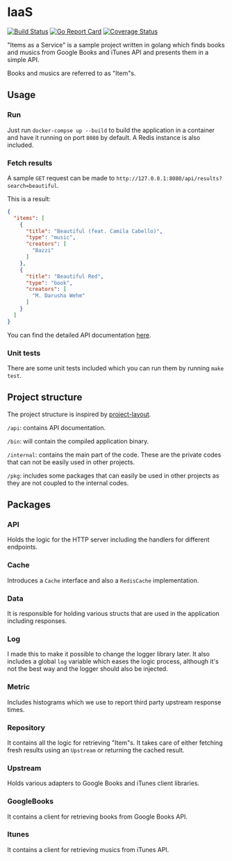 # IaaS 
[![Build Status](https://travis-ci.org/yahyaee98/IaaS.svg?branch=master)](https://travis-ci.org/yahyaee98/IaaS)
[![Go Report Card](https://goreportcard.com/badge/github.com/yahyaee98/IaaS)](https://goreportcard.com/report/github.com/yahyaee98/IaaS)
[![Coverage Status](https://coveralls.io/repos/github/yahyaee98/IaaS/badge.svg?branch=master)](https://coveralls.io/github/yahyaee98/IaaS?branch=master)

"Items as a Service" is a sample project written in golang which finds books and musics from Google Books and iTunes API and presents them in a simple API.

Books and musics are referred to as "Item"s. 

## Usage

### Run
Just run `docker-compse up --build` to build the application in a container and have it running on port `8080` by default. A Redis instance is also included.

### Fetch results
A sample `GET` request can be made to `http://127.0.0.1:8080/api/results?search=beautiful`.

This is a result:

```json
{
  "items": [
    {
      "title": "Beautiful (feat. Camila Cabello)",
      "type": "music",
      "creators": [
        "Bazzi"
      ]
    },
    {
      "title": "Beautiful Red",
      "type": "book",
      "creators": [
        "M. Darusha Wehm"
      ]
    }
  ]
}
```

You can find the detailed API documentation [here](https://github.com/yahyaee98/IaaS/blob/master/api/swagger.yml).

### Unit tests
There are some unit tests included which you can run them by running `make test`.

## Project structure

The project structure is inspired by [project-layout](https://github.com/golang-standards/project-layout). 

`/api`: contains API documentation.

`/bin`: will contain the compiled application binary.
 
`/internal`: contains the main part of the code. These are the private codes that can not be easily used in other projects.

`/pkg`: includes some packages that can easily be used in other projects as they are not coupled to the internal codes.

## Packages

### API
Holds the logic for the HTTP server including the handlers for different endpoints.

### Cache
Introduces a `Cache` interface and also a `RedisCache` implementation.

### Data
It is responsible for holding various structs that are used in the application including responses.

### Log
I made this to make it possible to change the logger library later.
It also includes a global `log` variable which eases the logic process, although it's not the best way and the logger should also be injected.

### Metric
Includes histograms which we use to report third party upstream response times. 

### Repository
It contains all the logic for retrieving "Item"s. It takes care of either fetching fresh results using an `Upstream` or returning the cached result.

### Upstream
Holds various adapters to Google Books and iTunes client libraries.

### GoogleBooks
It contains a client for retrieving books from Google Books API.

### Itunes
It contains a client for retrieving musics from iTunes API.
